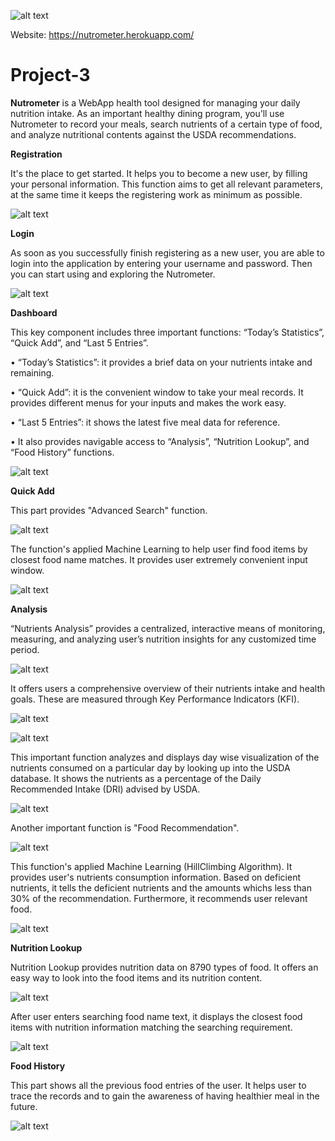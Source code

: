 ![alt text](/static/images/Nutrometer.png) 

Website: https://nutrometer.herokuapp.com/

# Project-3 


**Nutrometer** is a WebApp health tool designed for managing your daily nutrition intake. As an important healthy dining program, you’ll use Nutrometer to record your meals, search nutrients of a certain type of food, and analyze nutritional contents against the USDA recommendations.



**Registration**

It's the place to get started. It helps you to become a new user, by filling your personal information. This function aims to get all relevant parameters, at the same time it keeps the registering work as minimum as possible.


![alt text](/static/images/register.png)


**Login**

As soon as you successfully finish registering as a new user, you are able to login into the application by entering your username and password. Then you can start using and exploring the Nutrometer.


![alt text](/static/images/login.png)



**Dashboard**

This key component includes three important functions: “Today’s Statistics”, “Quick Add”, and “Last 5 Entries”. 

• 	“Today’s Statistics”: it provides a brief data on your nutrients intake and remaining.

• 	“Quick Add”: it is the convenient window to take your meal records. It provides different menus for your inputs and makes the work easy.

• 	“Last 5 Entries”: it shows the latest five meal data for reference.

•    It also provides navigable access to “Analysis”, “Nutrition Lookup”, and “Food History” functions.


![alt text](/static/images/newdashboard.png)





**Quick Add**

This part provides "Advanced Search" function.


![alt text](/static/images/advancedsearchlink.png)




The function's applied Machine Learning to help user find food items by closest food name matches. It provides user extremely convenient input window.


![alt text](/static/images/advancedsearchwindow.png)



**Analysis**

“Nutrients Analysis” provides a centralized, interactive means of monitoring, measuring, and analyzing user’s nutrition insights for any customized time period.


![alt text](/static/images/newfilterdateset.png)


It offers users a comprehensive overview of their nutrients intake and health goals. These are measured through Key Performance Indicators (KFI).


![alt text](/static/images/macro.png)


![alt text](/static/images/micro.png)


This important function analyzes and displays day wise visualization of the nutrients consumed on a particular day by looking up into the USDA database. It shows the nutrients as a percentage of the Daily Recommended Intake (DRI) advised by USDA.


![alt text](/static/images/percentage.png)


Another important function is "Food Recommendation".


![alt text](/static/images/nutritionrecommendationbutton.png)


This function's applied Machine Learning (HillClimbing Algorithm). It provides user's nutrients consumption information. Based on deficient nutrients, it tells the deficient nutrients and the amounts whichs less than 30% of the recommendation. Furthermore, it recommends user relevant food.


![alt text](/static/images/NutrientsRecommendTable.png)



**Nutrition Lookup**

Nutrition Lookup provides nutrition data on 8790 types of food.
It offers an easy way to look into the food items and its nutrition content. 


![alt text](/static/images/newlookup.png)


After user enters searching food name text, it displays the closest food items with nutrition information matching the searching requirement.


![alt text](/static/images/FoodNutrition.png)



**Food History**

This part shows all the previous food entries of the user. It helps user to trace the records and to gain the awareness of having healthier meal in the future.


![alt text](/static/images/history.png)
